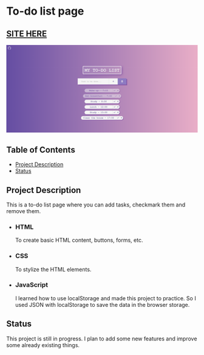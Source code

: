 # To-do list page

## [SITE HERE](https://isabdch.github.io/to-do-list/)
![](images/to-do-list.png)

## Table of Contents

- [Project Description](#project-description)
- [Status](#status)

## Project Description

This is a to-do list page where you can add tasks, checkmark them and remove them.

- ### HTML

  To create basic HTML content, buttons, forms, etc.

- ### CSS

  To stylize the HTML elements.
  
- ### JavaScript
  
  I learned how to use localStorage and made this project to practice. So I used JSON with localStorage to save the data in the browser storage.

## Status

This project is still in progress. I plan to add some new features and improve some already existing things.
